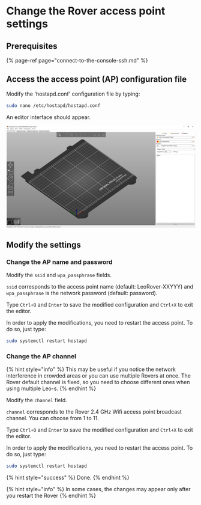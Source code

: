 # Change the Rover access point settings

## Prerequisites

{% page-ref page="connect-to-the-console-ssh.md" %}

## Access the access point \(AP\) configuration file

Modify the 'hostapd.conf' configuration file by typing:

```bash
sudo nano /etc/hostapd/hostapd.conf
```

An editor interface should appear.

![](../.gitbook/assets/image%20%2814%29.png)

## Modify the settings

### Change the AP name and password

Modify the `ssid` and `wpa_passphrase` fields.

`ssid` corresponds to the access point name \(default: LeoRover-XXYYY\) and  `wpa_passphrase` is the network password \(default: password\).

Type `Ctrl+O` and `Enter` to save the modified configuration and `Ctrl+X` to exit the editor.

In order to apply the modifications, you need to restart the access point. To do so, just type:

```bash
sudo systemctl restart hostapd
```

### Change the AP channel

{% hint style="info" %}
This may be useful if you notice the network interference in crowded areas or you can use multiple Rovers at once. The Rover default channel is fixed, so you need to choose different ones when using multiple Leo-s.
{% endhint %}

Modify the `channel` field.

`channel` corresponds to the Rover 2.4 GHz Wifi access point broadcast channel. You can choose from 1 to 11.

Type `Ctrl+O` and `Enter` to save the modified configuration and `Ctrl+X` to exit the editor.

In order to apply the modifications, you need to restart the access point. To do so, just type:

```bash
sudo systemctl restart hostapd
```

{% hint style="success" %}
Done.
{% endhint %}

{% hint style="info" %}
In some cases, the changes may appear only after you restart the Rover 
{% endhint %}

